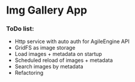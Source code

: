 # Img Gallery App

### ToDo list:
* Http service with auto auth for AgileEngine API
* GridFS as image storage
* Load images + metadata on startup
* Scheduled reload of images + metadata
* Search images by metadata
* Refactoring
